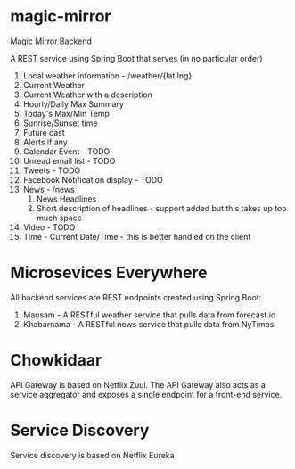 # magic-mirror
Magic Mirror Backend

A REST service using Spring Boot that serves (in no particular order)

1. Local weather information - /weather/{lat,lng}
  1. Current Weather
  2. Current Weather with a description
  3. Hourly/Daily Max Summary
  4. Today's Max/Min Temp
  5. Sunrise/Sunset time
  6. Future cast
  7. Alerts if any
2. Calendar Event - TODO
3. Unread email list - TODO
4. Tweets - TODO
5. Facebook Notification display - TODO
6. News - /news
   1. News Headlines
   2. Short description of headlines - support added but this takes up too much space
7. Video - TODO
8. Time - Current Date/Time - this is better handled on the client


# Microsevices Everywhere
All backend services are REST endpoints created using Spring Boot:
1. Mausam - A RESTful weather service that pulls data from forecast.io
2. Khabarnama - A RESTful news service that pulls data from NyTimes

# Chowkidaar
API Gateway is based on Netflix Zuul. The API Gateway also acts as a service aggregator and exposes a single endpoint for a front-end service.

# Service Discovery
Service discovery is based on Netflix Eureka


